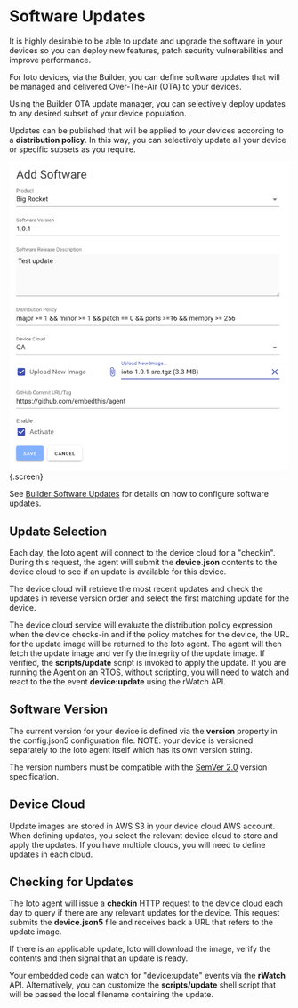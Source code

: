 # Software Updates

It is highly desirable to be able to update and upgrade the software in your devices so you can deploy new features, patch security vulnerabilities and improve performance.

For Ioto devices, via the Builder, you can define software updates that will be managed and delivered Over-The-Air (OTA) to your devices.

Using the Builder OTA update manager, you can selectively deploy updates to any desired subset of your device population.

Updates can be published that will be applied to your devices according to a **distribution policy**. In this way, you can selectively update all your device or specific subsets as you require.

![Software Modify](../images/software-edit.png){.screen}

See [Builder Software Updates](https://www.embedthis.com/builder/doc/software/overview/) for details on how to configure software updates.

## Update Selection

Each day, the Ioto agent will connect to the device cloud for a "checkin". During this request, the agent will submit the **device.json** contents to the device cloud to see if an update is available for this device.

The device cloud will retrieve the most recent updates and check the updates in reverse version order and select the first matching update for the device.

The device cloud service will evaluate the distribution policy expression when the device checks-in and if the policy matches for the device, the URL for the update image will be returned to the Ioto agent. The agent will then fetch the update image and verify the integrity of the update image. If verified, the **scripts/update** script is invoked to apply the update. If you are running the Agent on an RTOS, without scripting, you will need to watch and react to the the event **device:update** using the rWatch API.


## Software Version

The current version for your device is defined via the **version** property in the config.json5 configuration file. NOTE: your device is versioned separately to the Ioto agent itself which has its own version string.

The version numbers must be compatible with the [SemVer 2.0](https://semver.org/) version specification.

## Device Cloud

Update images are stored in AWS S3 in your device cloud AWS account. When defining updates, you select the relevant device cloud to store and apply the updates. If you have multiple clouds, you will need to define updates in each cloud.


## Checking for Updates

The Ioto agent will issue a **checkin** HTTP request to the device cloud each day to query if there are any relevant updates for the device. This request submits the **device.json5** file and receives back a URL that refers to the update image.

If there is an applicable update, Ioto will download the image, verify the contents and then signal that an update is ready.

Your embedded code can watch for "device:update" events via the **rWatch** API. Alternatively, you can customize the **scripts/update** shell script that will be passed the local filename containing the update.
